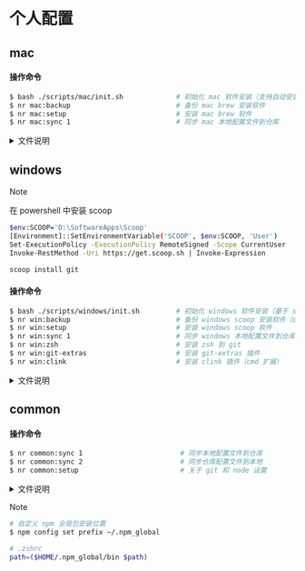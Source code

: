 # 个人配置

## mac

#### 操作命令

```sh
$ bash ./scripts/mac/init.sh             # 初始化 mac 软件安装（支持自动安装 brew）
$ nr mac:backup                          # 备份 mac brew 安装软件
$ nr mac:setup                           # 安装 mac brew 软件
$ nr mac:sync 1                          # 同步 mac 本地配置文件到仓库
```

<details>
<summary>文件说明</summary>

- [Brewfile](./configs/mac/Brewfile) - 关于 [Homebrew](https://brew.sh/) 安装应用备份文件
- [.zprofile](./configs/mac/.zprofile) - brew 及镜像配置文件
- [.zshrc](./configs/mac/.zshrc) - zsh 配置文件
- [util.zsh](./configs/mac/utils.zsh) - zsh 自定义函数

</details>

## windows

> [!NOTE]
> 在 powershell 中安装 scoop
> ```sh
> $env:SCOOP='D:\SoftwareApps\Scoop'
> [Environment]::SetEnvironmentVariable('SCOOP', $env:SCOOP, 'User')
> Set-ExecutionPolicy -ExecutionPolicy RemoteSigned -Scope CurrentUser
> Invoke-RestMethod -Uri https://get.scoop.sh | Invoke-Expression
> ```
> ```sh
> scoop install git
> ```

#### 操作命令

```sh
$ bash ./scripts/windows/init.sh         # 初始化 windows 软件安装（基于 scoop 和 git）
$ nr win:backup                          # 备份 windows scoop 安装软件（chcp 65001）
$ nr win:setup                           # 安装 windows scoop 软件
$ nr win:sync 1                          # 同步 windows 本地配置文件到仓库
$ nr win:zsh                             # 安装 zsh 到 git
$ nr win:git-extras                      # 安装 git-extras 插件
$ nr win:clink                           # 安装 clink 插件（cmd 扩展）
```

<details>
<summary>文件说明</summary>

- [scoop_backup.json](./configs/windows/scoop_backup.json) - 关于 [Scoop](https://scoop.sh/) 安装应用备份文件
- [.zshrc](./configs/windows/.zshrc) - zsh 配置文件
- [utils.zsh](./configs/windows/utils.zsh) - 自定义函数
- [starship.lua](./configs/windows/starship.lua) - 在 cmd 中，基于 [clink](https://chrisant996.github.io/clink/) 来使用 [starship](https://starship.rs/)
- [fnm_init.cmd](./configs/windows/fnm_init.cmd) - 在 cmd 中，使用 [fnm](https://github.com/Schniz/fnm#zsh) 相关配置
- [WinSW.xml](./configs/windows/WinSW.xml) - 使用 [WinSW](https://github.com/winsw/winsw/) 来实现 [Nginx](https://nginx.org/) 自启动配置文件
```sh
$ cp ./configs/windows/WinSW.xml "$(scoop prefix winsw | tr -d '\r')\\WinSW.xml"
$ winsw install
$ winsw uninstall
$ winsw start
$ winsw stop
$ winsw restart
$ winsw status
```
```sh
# ~/.config/ghostty/config
# theme: catppuccin-macchiato | citruszest | darkside | deep | Github Dark | tokyonight-storm
theme = "tokyonight-storm"
font-family = "FiraCode Nerd Font Mono Bold"
font-size = 16
```
```sh
# clink
$ clink info
$ clink autorun install -- --quiet     # 启用自动运行
$ clink autorun uninstall              # 禁用自动运行
$ clink inject                         # 临时运行

$ scoop hold clink                     # 禁止更新
```
```sh
# starship 关于 powershell 配置
# code $PROFILE 打开配置文件，将下面内容填入

Invoke-Expression (&starship init powershell)
# Invoke-Expression (& "$env:SCOOP\\apps\\starship\\current\\starship.exe" init powershell)
$ENV:STARSHIP_CONFIG = "$HOME\\.config\\starship\\starship.toml"
```

```text
Q：隐藏 powershell/cmd 启动时的提示信息
A：在 powershell 目标路径后追加 -NoLogo
A：在 cmd 目标路径后追加 -NoLogo /k
```

</details>

## common

#### 操作命令

```sh
$ nr common:sync 1                        # 同步本地配置文件到仓库
$ nr common:sync 2                        # 同步仓库配置文件到本地
$ nr common:setup                         # 关于 git 和 node 设置
```

<details>
<summary>文件说明</summary>

- [_eza](./configs/common/_eza) - [eza](https://eza.rocks/) 自动补全配置 | [官方地址](https://github.com/eza-community/eza/tree/main/completions/zsh)
- [starship.toml](./configs/common/starship.toml) - [starship](https://starship.rs/) 配置文件

</details>


> [!NOTE]
> ```sh
> # 自定义 npm 全局包安装位置
> $ npm config set prefix ~/.npm_global
>
> # .zshrc
> path=($HOME/.npm_global/bin $path)
> ```

